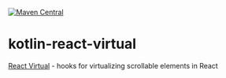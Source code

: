 [![Maven Central](https://img.shields.io/maven-central/v/org.jetbrains.kotlin-wrappers/kotlin-react-virtual)](https://mvnrepository.com/artifact/org.jetbrains.kotlin-wrappers/kotlin-react-virtual)

# kotlin-react-virtual

[React Virtual](https://github.com/tannerlinsley/react-virtual) - hooks for virtualizing scrollable elements in React
